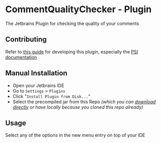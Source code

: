 # CommentQualityChecker - Plugin

The Jetbrains Plugin for checking the quality of your comments

## Contributing

Refer to [this guide](http://www.jetbrains.org/intellij/sdk/docs/welcome.html) for developing this plugin, especially the [PSI documentation](http://www.jetbrains.org/intellij/sdk/docs/basics/architectural_overview/psi.html)

## Manual Installation

 - Open your Jetbrains IDE
 - Go to `Settings` > `Plugins`
 - Click "`Install Plugin from Disk...`"
 - Select the precompiled jar from this Repo _(which you can [download directly](CommentQualityPlugin.jar) or have locally because you cloned this repo already)_
 
## Usage

Select any of the options in the new menu entry on top of your IDE
